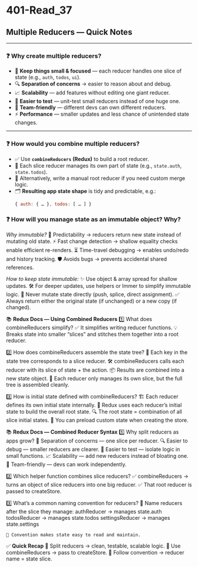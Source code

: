 # 401-Read_37  

## Multiple Reducers — Quick Notes  

---

### ❓ Why create multiple reducers?  

- 🧩 **Keep things small & focused** — each reducer handles one slice of state (e.g., `auth`, `todos`, `ui`).  
- 🔍 **Separation of concerns** → easier to reason about and debug.  
- 📈 **Scalability** — add features without editing one giant reducer.  
- 🧪 **Easier to test** — unit-test small reducers instead of one huge one.  
- 👥 **Team-friendly** — different devs can own different reducers.  
- ⚡ **Performance** — smaller updates and less chance of unintended state changes.  

---

### ❓ How would you combine multiple reducers?  

- ✅ Use **`combineReducers` (Redux)** to build a root reducer.  
- 🧩 Each slice reducer manages its own part of state (e.g., `state.auth`, `state.todos`).  
- 🔄 Alternatively, write a manual root reducer if you need custom merge logic.  
- 🗂️ **Resulting app state shape** is tidy and predictable, e.g.:  
  ```js
  { auth: { … }, todos: [ … ] }

### ❓ How will you manage state as an immutable object? Why?

*Why immutable?*
🎯 Predictability → reducers return new state instead of mutating old state.
⚡ Fast change detection → shallow equality checks enable efficient re-renders.
⏳ Time-travel debugging → enables undo/redo and history tracking.
🛡️ Avoids bugs → prevents accidental shared references.

*How to keep state immutable:*
✨ Use object & array spread for shallow updates.
🛠️ For deeper updates, use helpers or Immer to simplify immutable logic.
🚫 Never mutate state directly (push, splice, direct assignment).
✅ Always return either the original state (if unchanged) or a new copy (if changed).

📚 **Redux Docs — Using Combined Reducers**
1️⃣ What does combineReducers simplify?
    ✅ It simplifies writing reducer functions.
    💡 Breaks state into smaller “slices” and stitches them together into a root reducer.

2️⃣ How does combineReducers assemble the state tree?
    🧩 Each key in the state tree corresponds to a slice reducer.
    🛠️ combineReducers calls each reducer with its slice of state + the action.
    📦 Results are combined into a new state object.
    🎯 Each reducer only manages its own slice, but the full tree is assembled cleanly.

3️⃣ How is initial state defined with combineReducers?
    🏗️ Each reducer defines its own initial state internally.
    🧩 Redux uses each reducer’s initial state to build the overall root state.
    🔍 The root state = combination of all slice initial states.
    🌟 You can preload custom state when creating the store.

📚 **Redux Docs — Combined Reducer Syntax**
1️⃣ Why split reducers as apps grow?
    🧩 Separation of concerns — one slice per reducer.
    🔍 Easier to debug — smaller reducers are clearer.
    🧪 Easier to test — isolate logic in small functions.
    📈 Scalability — add new reducers instead of bloating one.
    👥 Team-friendly — devs can work independently.

2️⃣ Which helper function combines slice reducers?
    ✅ combineReducers → turns an object of slice reducers into one big reducer.
    ✅ That root reducer is passed to createStore.

3️⃣ What’s a common naming convention for reducers?
    📝 Name reducers after the slice they manage:
        authReducer → manages state.auth
        todosReducer → manages state.todos
        settingsReducer → manages state.settings

    🔑 Convention makes state easy to read and maintain.
✅ **Quick Recap**
    🧩 Split reducers → clean, testable, scalable logic.
    🔗 Use combineReducers → pass to createStore.
    📝 Follow convention → reducer name = state slice.